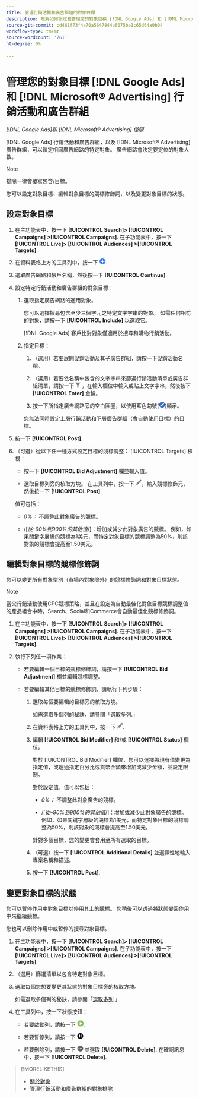 ```yaml
---
title: 管理行銷活動和廣告群組的對象目標
description: 瞭解如何設定和管理您的對象目標 [!DNL Google Ads] 和 [!DNL Microsoft® Advertising] 行銷活動和廣告群組。
source-git-commit: cd461f73f4a70a5647844a6075ba1c65d64a9b04
workflow-type: tm+mt
source-wordcount: '761'
ht-degree: 0%

---
```


# 管理您的對象目標 [!DNL Google Ads] 和 [!DNL Microsoft® Advertising] 行銷活動和廣告群組

*[!DNL Google Ads]和 [!DNL Microsoft® Advertising] 僅限*

[!DNL Google Ads] 行銷活動和廣告群組，以及 [!DNL Microsoft® Advertising] 廣告群組，可以鎖定相同廣告網路的特定對象。 廣告網路會決定要定位的對象人數。

>[!NOTE]
>
>排除一律會覆寫包含/目標。

您可以設定對象目標、編輯對象目標的競標修飾詞，以及變更對象目標的狀態。

## 設定對象目標

1. 在主功能表中，按一下 **[!UICONTROL Search]> [!UICONTROL Campaigns] >[!UICONTROL Campaigns]**. 在子功能表中，按一下 **[!UICONTROL Live]> [!UICONTROL Audiences] >[!UICONTROL Targets]**.

1. 在資料表格上方的工具列中，按一下 ![建立](/help/search-social-commerce/assets/add.png "建立").

1. 選取廣告網路和帳戶名稱，然後按一下 **[!UICONTROL Continue]**.

1. 設定特定行銷活動和廣告群組的對象目標：

   1. 選取指定廣告網路的適用對象。

      您可以選擇搜尋包含至少三個字元之特定文字字串的對象。 如需任何相符的對象，請按一下 **[!UICONTROL Include]** 以選取它。

      [!DNL Google Ads] 客戶比對對象僅適用於搜尋和購物行銷活動。

   1. 指定目標：

      1. （選用）若要展開促銷活動及其子廣告群組，請按一下促銷活動名稱。

      1. （選用）若要依名稱中包含的文字字串來篩選行銷活動清單或廣告群組清單，請按一下 ![篩選](/help/search-social-commerce/assets/filter.png "篩選") ，在輸入欄位中輸入或貼上文字字串，然後按下 **[!UICONTROL Enter]** 金鑰。

      1. 按一下所指定廣告網路旁的空白圓圈，以使用藍色勾號(![選取](/help/search-social-commerce/assets/include.png "選取"))顯示。

      您無法同時設定上層行銷活動和下層廣告群組（會自動使用目標）的目標。


1. 按一下 **[!UICONTROL Post]**.

1. （可選）從以下任一種方式設定目標的競標調整： [!UICONTROL Targets] 檢視：

   * 按一下 **[!UICONTROL Bid Adjustment]** 欄並輸入值。

   * 選取目標列旁的核取方塊。 在工具列中，按一下 ![編輯](/help/search-social-commerce/assets/edit.png "編輯")，輸入競標修飾元，然後按一下 **[!UICONTROL Post]**.

   值可包括：

   * *0%：* 不調整此對象廣告的競標。

   * /[*從–90%到900%的其他值*/]：增加或減少此對象廣告的競標。 例如，如果關鍵字層級的競標為1美元，而特定對象目標的競標調整為50%，則該對象的競標會提高至1.50美元。


## 編輯對象目標的競標修飾詞

您可以變更所有對象型別（市場內對象除外）的競標修飾詞和對象目標狀態。

>[!NOTE]
>
>當父行銷活動使用CPC競標策略，並且在設定為自動最佳化對象目標競標調整值的產品組合中時，Search、Social和Commerce會自動最佳化競標修飾詞。

1. 在主功能表中，按一下 **[!UICONTROL Search]> [!UICONTROL Campaigns] >[!UICONTROL Campaigns]**. 在子功能表中，按一下 **[!UICONTROL Live]> [!UICONTROL Audiences] >[!UICONTROL Targets]**.

1. 執行下列任一項作業：

   * 若要編輯一個目標的競標修飾詞，請按一下 **[!UICONTROL Bid Adjustment]** 欄並編輯競標調整。

   * 若要編輯其他目標的競標修飾詞，請執行下列步驟：

      1. 選取每個要編輯的目標旁的核取方塊。

         如需選取多個列的秘訣，請參閱「[選取多列](/help/search-social-commerce/common-tasks/navigation-editing-selection/multiple-rows-select.md).」

      1. 在資料表格上方的工具列中，按一下 ![編輯](/help/search-social-commerce/assets/edit.png "編輯").

      1. 編輯 **[!UICONTROL Bid Modifier]** 和/或 **[!UICONTROL Status]** 欄位。

         對於 [!UICONTROL Bid Modifier] 欄位，您可以選擇將現有值變更為指定值，或透過指定百分比或貨幣金額來增加或減少金額，並設定限制。

         對於設定值，值可以包括：

         * *0%：* 不調整此對象廣告的競標。

         * /[*從–90%到900%的其他值*/]：增加或減少此對象廣告的競標。 例如，如果關鍵字層級的競標為1美元，而特定對象目標的競標調整為50%，則該對象的競標會提高至1.50美元。

         針對多個目標，您的變更會套用至所有選取的目標。

      1. （可選）按一下 **[!UICONTROL Additional Details]** 並選擇性地輸入專案名稱和描述。

      1. 按一下 **[!UICONTROL Post]**.


## 變更對象目標的狀態

您可以暫停作用中對象目標以停用其上的競標。 您稍後可以透過將狀態變回作用中來繼續競標。

您也可以刪除作用中或暫停的搜尋對象目標。

1. 在主功能表中，按一下 **[!UICONTROL Search]> [!UICONTROL Campaigns] >[!UICONTROL Campaigns]**. 在子功能表中，按一下 **[!UICONTROL Live]> [!UICONTROL Audiences] >[!UICONTROL Targets]**.

1. （選用）篩選清單以包含特定對象目標。

1. 選取每個您想要變更其狀態的對象目標旁的核取方塊。

   如需選取多個列的秘訣，請參閱「[選取多列](/help/search-social-commerce/common-tasks/navigation-editing-selection/multiple-rows-select.md).」

1. 在工具列中，按一下狀態按鈕：

   * 若要啟動列，請按一下 ![啟動](/help/search-social-commerce/assets/activate.png "啟動").

   * 若要暫停列，請按一下 ![暫停](/help/search-social-commerce/assets/pause.png "暫停").

   * 若要刪除列，請按一下 ![更多動作](/help/search-social-commerce/assets/more.png "更多動作") 並選取 **[!UICONTROL Delete]**. 在確認訊息中，按一下 **[!UICONTROL Delete]**.

>[!MORELIKETHIS]
>
>* [關於對象](audience-about.md)
>* [管理行銷活動和廣告群組的對象排除](/help/search-social-commerce/campaign-management/campaigns/audience-exclusions-manage.md)

